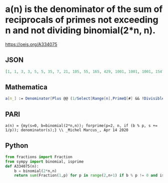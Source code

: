 # a\(n\) is the denominator of the sum of reciprocals of primes not exceeding n and not dividing binomial\(2\*n, n\)\.
https://oeis.org/A334075
## JSON
```JSON
[1, 1, 3, 3, 5, 5, 35, 7, 21, 105, 55, 165, 429, 1001, 1001, 1001, 1547, 221, 4199, 323, 2261, 24871, 572033, 572033, 408595, 312455, 937365, 17043, 8671, 130065, 4032015, 1344005, 227447, 3866599, 840565, 2521695, 93302715, 118183439, 419014011, 419014011, 5726524817]
```
## Mathematica
```Mathematica
a[n_] := Denominator[Plus @@ (1/Select[Range[n],PrimeQ[#] && !Divisible[Binomial[2n, n],#] &])]; Array[a, 50]
```
## PARI
```PARI
a(n) = {my(s=0, b=binomial(2*n,n)); forprime(p=2, n, if (b % p, s += 1/p)); denominator(s);} \\ _Michel Marcus_, Apr 14 2020
```
## Python
```Python
from fractions import Fraction
from sympy import binomial, isprime
def A334075(n):
    b = binomial(2*n,n)
    return sum(Fraction(1,p) for p in range(2,n+1) if b % p != 0 and isprime(p)).denominator # _Chai Wah Wu_, Apr 14 2020
```
